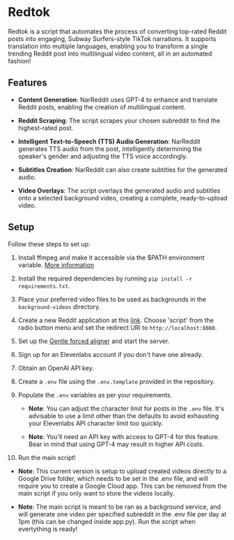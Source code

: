 # Redtok

Redtok is a script that automates the process of converting top-rated Reddit posts into engaging, Subway Surfers-style TikTok narrations. It supports translation into multiple languages, enabling you to transform a single trending Reddit post into multilingual video content, all in an automated fashion!

## Features

- **Content Generation**: NarReddit uses GPT-4 to enhance and translate Reddit posts, enabling the creation of multilingual content.

- **Reddit Scraping**: The script scrapes your chosen subreddit to find the highest-rated post.

- **Intelligent Text-to-Speech (TTS) Audio Generation**: NarReddit generates TTS audio from the post, intelligently determining the speaker's gender and adjusting the TTS voice accordingly.

- **Subtitles Creation**: NarReddit can also create subtitles for the generated audio.

- **Video Overlays**: The script overlays the generated audio and subtitles onto a selected background video, creating a complete, ready-to-upload video.

## Setup

Follow these steps to set up:

1. Install ffmpeg and make it accessible via the $PATH environment variable. [More information](https://github.com/kkroening/ffmpeg-python#installation)

2. Install the required dependencies by running `pip install -r requirements.txt`.

3. Place your preferred video files to be used as backgrounds in the `background-videos` directory.

4. Create a new Reddit application at this [link](https://www.reddit.com/prefs/apps). Choose 'script' from the radio button menu and set the redirect URI to `http://localhost:8080`.

5. Set up the [Gentle forced aligner](https://github.com/lowerquality/gentle) and start the server.

6. Sign up for an Elevenlabs account if you don't have one already.

7. Obtain an OpenAI API key.

8. Create a `.env` file using the `.env.template` provided in the repository.

9. Populate the `.env` variables as per your requirements.

   - **Note**: You can adjust the character limit for posts in the `.env` file. It's advisable to use a limit other than the defaults to avoid exhausting your Elevenlabs API character limit too quickly.
   
   - **Note**: You'll need an API key with access to GPT-4 for this feature. Bear in mind that using GPT-4 may result in higher API costs.
  
10. Run the main script!
   
   - **Note**: This current version is setup to upload created videos directly to a Google Drive folder, which needs to be set in the .env file, and will require you to create a Google Cloud app. This can be removed from the main script if you only want to store the videos locally.

   - **Note**: The main script is meant to be ran as a background service, and will generate one video per specified subreddit in the .env file per day at 1pm (this can be changed inside app.py). Run the script when evertything is ready!
